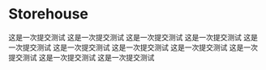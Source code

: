 # Storehouse
这是一次提交测试
这是一次提交测试
这是一次提交测试
这是一次提交测试
这是一次提交测试
这是一次提交测试
这是一次提交测试
这是一次提交测试
这是一次提交测试
这是一次提交测试
这是一次提交测试

